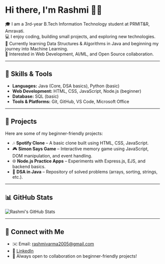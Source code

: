 # Hi there, I'm Rashmi 👩‍💻

🎓 I am a 3rd-year B.Tech Information Technology student at PRMIT&R, Amravati.  
💻 I enjoy coding, building small projects, and exploring new technologies.  
🌱 Currently learning Data Structures & Algorithms in Java and beginning my journey into Machine Learning.  
🚀 Interested in Web Development, AI/ML, and Open Source collaboration.  

---

## 🔧 Skills & Tools
- **Languages:** Java (Core, DSA basics), Python (basic)  
- **Web Development:** HTML, CSS, JavaScript, Node.js (beginner)  
- **Database:** SQL (basic)  
- **Tools & Platforms:** Git, GitHub, VS Code, Microsoft Office  

---

## 📂 Projects
Here are some of my beginner-friendly projects:

- 🎶 **Spotify Clone** – A basic clone built using HTML, CSS, JavaScript.  
- 🎮 **Simon Says Game** – Interactive memory game using JavaScript, DOM manipulation, and event handling.  
- 🌐 **Node.js Practice Apps** – Experiments with Express.js, EJS, and backend basics.  
- 📘 **DSA in Java** – Repository of solved problems (arrays, sorting, strings, etc.).  

---

## 📊 GitHub Stats
![Rashmi's GitHub Stats](https://github-readme-stats.vercel.app/api?username=Rashmi-gt&show_icons=true&theme=radical)

---

## 🤝 Connect with Me
- ✉️ Email: rashmivarma2005@gmail.com  
- 💼 [LinkedIn](YOUR_LINKEDIN_URL)  
- 🌟 Always open to collaboration on beginner-friendly projects!
